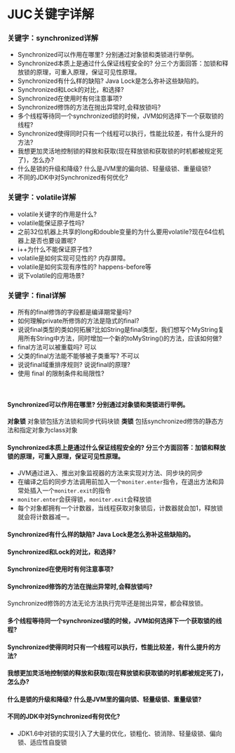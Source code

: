 ﻿# JUC关键字详解


### 关键字：synchronized详解
- Synchronized可以作用在哪里? 分别通过对象锁和类锁进行举例。
- Synchronized本质上是通过什么保证线程安全的? 分三个方面回答：加锁和释放锁的原理，可重入原理，保证可见性原理。
- Synchronized有什么样的缺陷?  Java Lock是怎么弥补这些缺陷的。
- Synchronized和Lock的对比，和选择?
- Synchronized在使用时有何注意事项?
- Synchronized修饰的方法在抛出异常时,会释放锁吗?
- 多个线程等待同一个synchronized锁的时候，JVM如何选择下一个获取锁的线程? 
- Synchronized使得同时只有一个线程可以执行，性能比较差，有什么提升的方法? 
- 我想更加灵活地控制锁的释放和获取(现在释放锁和获取锁的时机都被规定死了)，怎么办? 
- 什么是锁的升级和降级? 什么是JVM里的偏向锁、轻量级锁、重量级锁?
- 不同的JDK中对Synchronized有何优化?


### 关键字：volatile详解
- volatile关键字的作用是什么? 
- volatile能保证原子性吗?
- 之前32位机器上共享的long和double变量的为什么要用volatile?现在64位机器上是否也要设置呢? 
- i++为什么不能保证原子性? 
- volatile是如何实现可见性的?  内存屏障。 
- volatile是如何实现有序性的?  happens-before等
- 说下volatile的应用场景?


### 关键字：final详解
- 所有的final修饰的字段都是编译期常量吗?
- 如何理解private所修饰的方法是隐式的final?
- 说说final类型的类如何拓展?比如String是final类型，我们想写个MyString复用所有String中方法，同时增加一个新的toMyString()的方法，应该如何做? 
- final方法可以被重载吗? 可以
- 父类的final方法能不能够被子类重写? 不可以
- 说说final域重排序规则? 说说final的原理? 
- 使用 final 的限制条件和局限性?

<br>

#### Synchronized可以作用在哪里? 分别通过对象锁和类锁进行举例。
**对象锁** 
对象锁包括方法锁和同步代码块锁
**类锁**
包括synchronized修饰的静态方法和指定对象为class对象


#### Synchronized本质上是通过什么保证线程安全的? 分三个方面回答：加锁和释放锁的原理，可重入原理，保证可见性原理。
- JVM通过进入、推出对象监视器的方法来实现对方法、同步块的同步
- 在编译之后的同步方法调用前加入一个`moniter.enter`指令，在退出方法和异常处插入一个`moniter.exit`的指令
- `moniter.enter`会获得锁，`moniter.exit`会释放锁
- 每个对象都拥有一个计数器，当线程获取对象锁后，计数器就会加1，释放锁就会将计数器减一。


#### Synchronized有什么样的缺陷?  Java Lock是怎么弥补这些缺陷的。
#### Synchronized和Lock的对比，和选择?
#### Synchronized在使用时有何注意事项?
#### Synchronized修饰的方法在抛出异常时,会释放锁吗?
Synchronized修饰的方法无论方法执行完毕还是抛出异常，都会释放锁。
#### 多个线程等待同一个synchronized锁的时候，JVM如何选择下一个获取锁的线程? 
#### Synchronized使得同时只有一个线程可以执行，性能比较差，有什么提升的方法? 
#### 我想更加灵活地控制锁的释放和获取(现在释放锁和获取锁的时机都被规定死了)，怎么办? 
#### 什么是锁的升级和降级? 什么是JVM里的偏向锁、轻量级锁、重量级锁?
#### 不同的JDK中对Synchronized有何优化?
- JDK1.6中对锁的实现引入了大量的优化，锁粗化、锁消除、轻量级锁、偏向锁、适应性自旋锁

    



